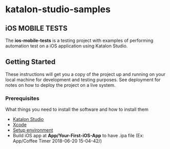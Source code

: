 # katalon-studio-samples
## iOS MOBILE TESTS
The **ios-mobile-tests** is a testing project with examples of performing automation test on a iOS application using Katalon Studio.

## Getting Started

These instructions will get you a copy of the project up and running on your local machine for development and testing purposes. See deployment for notes on how to deploy the project on a live system.

### Prerequisites

What things you need to install the software and how to install them

- [Katalon Studio](https://www.katalon.com/)
- [Xcode](https://developer.apple.com/xcode/)
- [Setup environment](https://docs.katalon.com//display/KD/Mobile+on+macOS)
- Build iOS app at **App/Your-First-iOS-App** to have .ipa file (Ex: App/Coffee Timer 2018-06-20 15-04-42/) 

